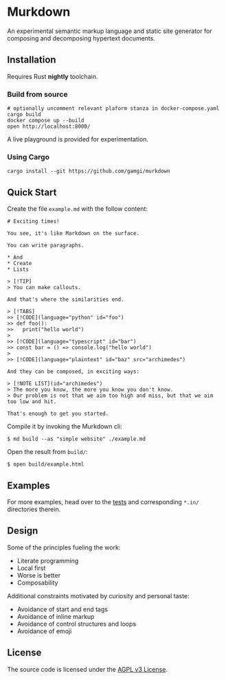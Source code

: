 # Murkdown

An experimental semantic markup language and static site generator for composing and decomposing hypertext documents.

## Installation

Requires Rust **nightly** toolchain.

### Build from source

```shell
# optionally uncomment relevant plaform stanza in docker-compose.yaml
cargo build
docker compose up --build
open http://localhost:8000/
```

A live playground is provided for experimentation.

### Using Cargo

```shell
cargo install --git https://github.com/gamgi/murkdown
```

## Quick Start

Create the file `example.md` with the follow content:
```
# Exciting times!

You see, it's like Markdown on the surface.

You can write paragraphs.

* And
* Create
* Lists

> [!TIP]
> You can make callouts.

And that's where the similarities end.

> [!TABS]
>> [!CODE](language="python" id="foo")
>> def foo():
>>   print("hello world")
>
>> [!CODE](language="typescript" id="bar")
>> const bar = () => console.log("hello world")
>
>> [!CODE](language="plaintext" id="baz" src="archimedes")

And they can be composed, in exciting ways:

> [!NOTE LIST](id="archimedes")
> The more you know, the more you know you don't know.
> Our problem is not that we aim too high and miss, but that we aim too low and hit.

That's enough to get you started.
```

Compile it by invoking the Murkdown cli:
```console
$ md build --as "simple website" ./example.md
```

Open the result from `build/`:
```console
$ open build/example.html
```

## Examples

For more examples, head over to the [tests](https://github.com/gamgi/murkdown/tree/main/tests) and corresponding `*.in/` directories therein.

## Design

Some of the principles fueling the work:

* Literate programming
* Local first
* Worse is better
* Composability

Additional constraints motivated by curiosity and personal taste:

* Avoidance of start and end tags
* Avoidance of inline markup
* Avoidance of control structures and loops
* Avoidance of emoji

## License

The source code is licensed under the [AGPL v3 License](https://opensource.org/license/agpl-v3/).
